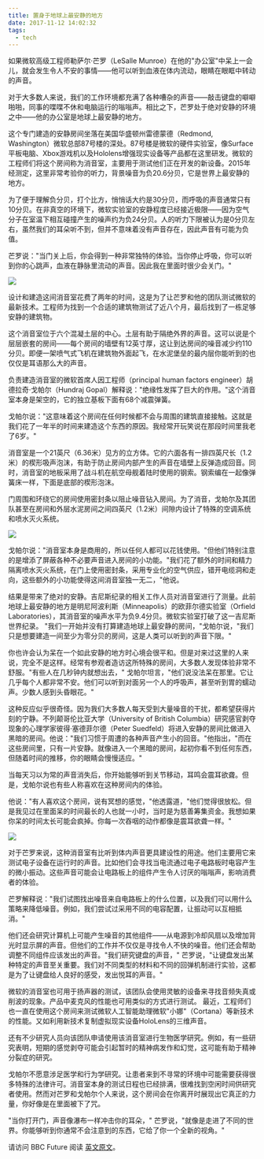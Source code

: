 ```yaml
---
title: 置身于地球上最安静的地方
date: 2017-11-12 14:02:32
tags:
  - tech
---
```

如果微软高级工程师勒萨尔·芒罗（LeSalle Munroe）在他的"办公室"中呆上一会儿，就会发生令人不安的事情——他可以听到血液在体内流动，眼睛在眼眶中转动的声音。

对于大多数人来说，我们的工作环境都充满了各种嘈杂的声音——敲击键盘的噼噼啪啪，同事的喋喋不休和电脑运行的嗡嗡声。相比之下，芒罗处于绝对安静的环境之中——他的办公室是地球上最安静的地方。

这个专门建造的安静房间坐落在美国华盛顿州雷德蒙德（Redmond, Washington）微软总部87号楼的深处。87号楼是微软的硬件实验室，像Surface平板电脑、Xbox游戏机以及Hololens增强现实设备等产品都在这里研发。微软的工程师们将这个房间称为消音室，主要用于测试他们正在开发的新设备。2015年经测定，这里非常考验你的听力，背景噪音为负20.6分贝，它是世界上最安静的地方。
<!-- more -->

为了便于理解负分贝，打个比方，悄悄话大约是30分贝，而呼吸的声音通常只有10分贝。在非真空的环境下，微软实验室的安静程度已经接近极限——因为空气分子在室温下相互碰撞产生的噪声约为负24分贝。人的听力下限被认为是0分贝左右，虽然我们的耳朵听不到，但并不意味着没有声音存在，因此声音有可能为负值。

芒罗说："当门关上后，你会得到一种非常独特的体验。当你停止呼吸，你可以听到你的心跳声，血液在静脉里流动的声音。因此我在里面时很少会关门。"

![](https://ichef-1.bbci.co.uk/news/624/cpsprodpb/17D1/production/_96579060_662306ad-78c8-4e74-ac06-9f640e79d295.jpg)

设计和建造这间消音室花费了两年的时间，这是为了让芒罗和他的团队测试微软的最新技术。工程师为找到一个合适的建筑物测试了近八个月，最后找到了一栋足够安静的建筑物。

这个消音室位于六个混凝土层的中心。土层有助于隔绝外界的声音。这可以说是个层层嵌套的房间——每个房间的墙壁有12英寸厚，这让到达房间的噪音减少约110分贝。即便一架喷气式飞机在建筑物外面起飞，在水泥堡垒的最内层你能听到的也仅仅是耳语那么大的声音。

负责建造消音室的微软首席人因工程师（principal human factors engineer）胡德拉奇·戈帕尔（Hundraj Gopal）解释说："绝缘性发挥了巨大的作用。"这个消音室本身是架空的，它的独立基板下面有68个减震弹簧。

戈帕尔说："这意味着这个房间在任何时候都不会与周围的建筑直接接触。这就是我们花了一年半的时间来建造这个东西的原因。我经常开玩笑说在那段时间里我老了6岁。"

消音室是一个21英尺（6.36米）见方的立方体。它的六面各有一排四英尺长（1.2米）的楔形吸声泡沫，有助于防止房间内部产生的声音在墙壁上反弹造成回音。同时，消音室的地板采用了战斗机在航空母舰着陆时使用的钢索。钢索编在一起像弹簧床一样，下面是底部的楔形泡沫。

门周围和环绕它的房间使用密封条以阻止噪音钻入房间。为了消音，戈帕尔及其团队甚至在房间和外层水泥房间之间四英尺（1.2米）间隙内设计了特殊的空调系统和喷水灭火系统。

![](https://ichef.bbci.co.uk/news/624/cpsprodpb/65F1/production/_96579062_a41fb9c5-90cc-4733-9794-5a8fb950dca5.jpg)

戈帕尔说："消音室本身是商用的，所以任何人都可以花钱使用。"但他们特别注意的是增添了屏蔽各种不必要声音进入房间的小功能。"我们花了额外的时间和精力隔离喷水灭火系统，在门上使用密封条，采用专业化的空气供应，错开电缆洞和走向，这些额外的小功能使得这间消音室独一无二，"他说。

结果是带来了绝对的安静。吉尼斯纪录的相关工作人员对消音室进行了测量。此前地球上最安静的地方是明尼阿波利斯（Minneapolis）的欧菲尔德实验室（Orfield Laboratories），其消音室的噪声水平为负9.4分贝。微软实验室打破了这一吉尼斯世界纪录。 "我们一开始并没有打算建造地球上最安静的房间，"戈帕尔说，"我们只是想要建造一间至少为零分贝的房间，这是人类可以听到的声音下限。"

你也许会认为呆在一个如此安静的地方时心境会很平和。但是对来过这里的人来说，完全不是这样。经常有参观者造访这所特殊的房间，大多数人发现体验非常不舒服。"有些人在几秒钟内就想出去，" 戈帕尔坦言，"他们说没法呆在那里。它让几乎每个人都非常不安。他们可以听到对面另一个人的呼吸声，甚至听到胃的蠕动声。少数人感到头昏眼花。"

这种反应似乎很奇怪。因为我们大多数人每天受到大量噪音的干扰，都希望获得片刻的宁静。不列颠哥伦比亚大学（University of British Columbia）研究感官剥夺现象的心理学家彼得·塞德菲尔德（Peter Suedfeld）将进入安静的房间比做进入黑暗的房间。他说："我们习惯于周遭的各种声音产生小的回音。"他指出，"而在这些房间里，只有一片安静。就像进入一个黑暗的房间，起初你看不到任何东西，但随着时间的推移，你的眼睛会慢慢适应。"

当每天习以为常的声音消失后，你开始能够听到关节移动，耳鸣会震耳欲聋。但是，戈帕尔说也有些人称喜欢在这种房间内的体验。

他说："有人喜欢这个房间，说有冥想的感觉，"他透露道，"他们觉得很放松。但是我见过在里面呆的时间最长的人也就一小时，当时是为慈善筹集资金。我想如果你呆的时间太长可能会疯掉。你每一次吞咽的动作都像是震耳欲聋一样。"

![](https://ichef-1.bbci.co.uk/news/624/cpsprodpb/B411/production/_96579064_4aa22199-8232-4e87-a094-d878517e1a11.jpg)

对于芒罗来说，这种消音室有比听到体内声音更具建设性的用途。他们主要用它来测试电子设备在运行时的声音。比如他们会寻找当电流通过电子电路板时电容产生的微小振动。这些声音可能会让电路板上的组件产生令人讨厌的嗡嗡声，影响消费者的体验。

芒罗解释说："我们试图找出噪音来自电路板上的什么位置，以及我们可以用什么策略来降低噪音。例如，我们尝试过采用不同的电容配置，让振动可以互相抵消。"

他们还会研究计算机上可能产生噪音的其他组件——从电源到冷却风扇以及增加背光时显示屏的声音。但他们的工作并不仅仅是寻找令人不快的噪音。他们还会帮助调整不同组件应该发出的声音。"我们研究键盘的声音，" 芒罗说，"让键盘发出某种特定的声音至关重要。我们对不同类型的材料和不同的回弹机制进行实验，这都是为了让键盘给人良好的感受，发出悦耳的声音。"

微软的消音室也可用于扬声器的测试，该团队会使用灵敏的设备来寻找音频失真或削波的现象。产品中麦克风的性能也可用类似的方式进行测试。
最近，工程师们也一直在使用这个房间来测试微软人工智能助理微软"小娜"（Cortana）等新技术的性能。又如利用新技术复制虚拟现实设备HoloLens的三维声音。

还有不少研究人员向该团队申请使用该消音室进行生物医学研究。例如，有一些研究表明，短期的感觉剥夺可能会引起暂时的精神病发作和幻觉，这可能有助于精神分裂症的研究。

戈帕尔不愿意涉足医学和行为学研究。让患者来到不寻常的环境中可能需要获得很多特殊的法律许可。消音室本身的测试日程也已经排满，很难找到空闲时间供研究者使用。然而对芒罗和戈帕尔个人来说，这个房间会在你离开时展现出它真正的力量，你好像是在里面被下了咒。

"当你打开门，声音像瀑布一样冲击你的耳朵，" 芒罗说，"就像是走进了不同的世界。你能够听到你通常不会注意到的东西，它给了你一个全新的视角。"

请访问 BBC Future 阅读 [英文原文](http://www.bbc.com/future/story/20170526-inside-the-quietest-place-on-earth)。
